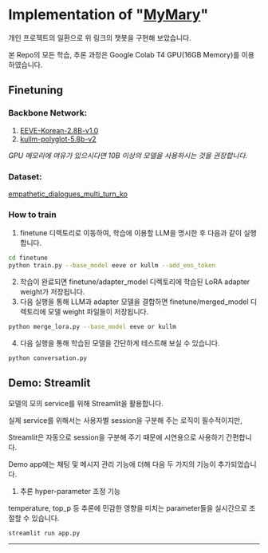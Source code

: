 # Implementation of "[MyMary](https://github.com/boostcampaitech5/level3_nlp_finalproject-nlp-12)"
개인 프로젝트의 일환으로 위 링크의 챗봇을 구현해 보았습니다.

본 Repo의 모든 학습, 추론 과정은 Google Colab T4 GPU(16GB Memory)를 이용하였습니다.

## Finetuning

### **Backbone Network:**
1. [EEVE-Korean-2.8B-v1.0](https://huggingface.co/yanolja/EEVE-Korean-2.8B-v1.0)
2. [kullm-polyglot-5.8b-v2](https://huggingface.co/nlpai-lab/kullm-polyglot-5.8b-v2)

_GPU 메모리에 여유가 있으시다면 10B 이상의 모델을 사용하시는 것을 권장합니다._

### **Dataset:**

[empathetic_dialogues_multi_turn_ko](ohilikeit/empathetic_dialogues_mutli_turn_ko)

### **How to train**
1. finetune 디렉토리로 이동하여, 학습에 이용할 LLM을 명시한 후 다음과 같이 실행합니다.
```bash
cd finetune
python train.py --base_model eeve or kullm --add_eos_token
```
2. 학습이 완료되면 finetune/adapter_model 디렉토리에 학습된 LoRA adapter weight가 저장됩니다.
3. 다음 실행을 통해 LLM과 adapter 모델을 결합하면 finetune/merged_model 디렉토리에 모델 weight 파일들이 저장됩니다.
```bash
python merge_lora.py --base_model eeve or kullm
```
4. 다음 실행을 통해 학습된 모델을 간단하게 테스트해 보실 수 있습니다.
```bash
python conversation.py
```


## Demo: Streamlit

모델의 모의 service를 위해 Streamlit을 활용합니다.

실제 service를 위해서는 사용자별 session을 구분해 주는 로직이 필수적이지만,

Streamlit은 자동으로 session을 구분해 주기 때문에 시연용으로 사용하기 간편합니다.

Demo app에는 채팅 및 메시지 관리 기능에 더해 다음 두 가지의 기능이 추가되었습니다.

1. 추론 hyper-parameter 조정 기능

temperature, top_p 등 추론에 민감한 영향을 미치는 parameter들을 실시간으로 조절할 수 있습니다.


```bash
streamlit run app.py
```
---



